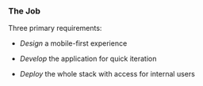 ### The Job

Three primary requirements:


- *Design* a mobile-first experience


- *Develop* the application for quick iteration


- *Deploy* the whole stack with access for internal users
